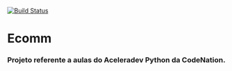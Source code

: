 [![Build Status](https://travis-ci.org/EricMarques/ecomm.svg?branch=master)](https://travis-ci.org/EricMarques/ecomm)

# Ecomm

### Projeto referente a aulas do Aceleradev Python da CodeNation.
